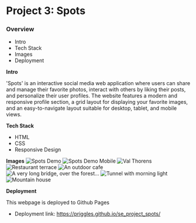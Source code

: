 # Project 3: Spots

### Overview

- Intro
- Tech Stack
- Images
- Deployment

**Intro**

'Spots' is an interactive social media web application where users can share and manage their favorite photos, interact with others by liking their posts, and personalize their user profiles. The website features a modern and responsive profile section, a grid layout for displaying your favorite images, and an easy-to-navigate layout suitable for desktop, tablet, and mobile views.

**Tech Stack**

- HTML
- CSS
- Responsive Design

**Images**
![Spots Demo](./images/demo/spots_demo.jpg)
![Spots Demo Mobile](./images/demo/spots_demo_mobile.jpg)
![Val Thorens](./images/1-photo-by-moritz-feldmann-from-pexels.jpg)
![Restaurant terrace](./images/2-photo-by-ceiline-from-pexels.jpg)
![An outdoor cafe](./images/3-photo-by-tubanur-dogan-from-pexels.jpg)
![A very long bridge, over the forest...](./images/4-photo-by-maurice-laschet-from-pexels.jpg)
![Tunnel with morning light](./images/5-photo-by-van-anh-nguyen-from-pexels.jpg)
![Mountain house](./images/6-photo-by-moritz-feldmann-from-pexels.jpg)

**Deployment**

This webpage is deployed to Github Pages

- Deployment link: https://priggles.github.io/se_project_spots/
